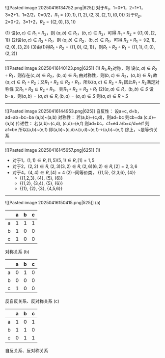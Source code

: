 ![[Pasted image 20250416134752.png|625]]
对于$R_1$，1=0+1，2=1+1，3=2+1，1=2/2，0=0/2，$R_1=\{(0, 1), (1, 2), (2, 3), (2, 1), (0, 0)\}$
对于$R_2$，2=0+2，3=1+2，$R_2=\{(2, 0), (3, 1)\}$

(1) 设$(a, c)∈ R_1∘R_2$，则 $(a, b)∈R_1，(b,c)∈R_2$，可得 $R_1∘R_2 = \{(1, 0), (2, 1)\}$
(2)设$(a, c)∈ R_2∘R_1$，则 $(a, b)∈R_2，(b,c)∈R_1$，可得 $R_2∘R_1 = \{(2, 1), (2, 0), (3, 2)\}$
(3)由(1)得$R_1∘R_2 = \{(1, 0), (2, 1)\}$，则$R_1∘R_2∘R_1= \{(1, 1), (1, 0), (2, 2)\}$

---
![[Pasted image 20250416140123.png|625]]
(1) $R_1, R_2$对称，则
	设$(c, a)∈R_2∘R_1$，则存在$(c,b)∈R_2$，$(b,a)∈R_1$
	由对称性，则$(b,c)∈R_2，(a,b)∈R_1$
	故$(a, c)∈ R_1∘R_2$；又$R_1∘R_2⊆R_2∘R_1$，所以$(a, c)∈ R_2∘R_1$
	因此$R_1∘R_2$满足对称性
	又$R_1∘R_2⊆R_2∘R_1$，
	则$R_1∘R_2 = R_2∘R_1$
(2)$(a,a)\in R$，$(b,b)\in S$
	设b=a，则$(a,b) = (a,a) \in R , (b,a) = (a,a) \in S$
	则$(a,a) \in R∘S$

---
![[Pasted image 20250416144953.png|625]]
自反性：
	设a=c, d=b，ad=ab=bc=ba
	(a,b)~(a,b)
对称性：
	若(a,b)~(c,d)，则ad=bc
	则cb=da
	(c,d)~(a,b)
传递性：
	若(a,b)~(c,d), (c,d)~(e,f)
	则ad=bc，cf=ed
	a/b=c/d=e/f
	则af=be
	所以(a,b)~(e,f)
	即(a,b)~(c,d)∧(c,d)~(e,f)→(a,b)~(e,f)
综上，~是等价关系

---
![[Pasted image 20250416145657.png|625]]
(1)
- 对于1，$(1,1)∈R, (1,5)(5,1) \in R, [1]={1,5}$
- 对于2，$(2,2) \in R, (2,3)(3,2) \in R, (2,6)(6,2) \in R, [2]={2,3,6}$
- 对于4，$(4,4) \in R, [4]={4}$
(2)
	-同等价类， {{1,5}, {2,3,6}, {4}}
	- {{1,2,3}, {4}, {5}, {6}}
	- {{1,2}, {3,4}, {5}, {6}}
	- {{1}, {2}, {3}, {4,5,6}}

---
![[Pasted image 20250416150415.png|525]]
(a)

|     | a   | b   | c   |
| --- | --- | --- | --- |
| a   | 1   | 1   | 1   |
| b   | 1   | 0   | 0   |
| c   | 1   | 0   | 0   |
对称关系
(b)

|     | a   | b   | c   |
| --- | --- | --- | --- |
| a   | 0   | 1   | 0   |
| b   | 0   | 0   | 0   |
| c   | 1   | 0   | 0   |
反自反关系、反对称关系
(c)

|     | a   | b   | c   |
| --- | --- | --- | --- |
| a   | 1   | 0   | 1   |
| b   | 1   | 1   | 0   |
| c   | 0   | 1   | 1   |
自反关系、反对称关系
